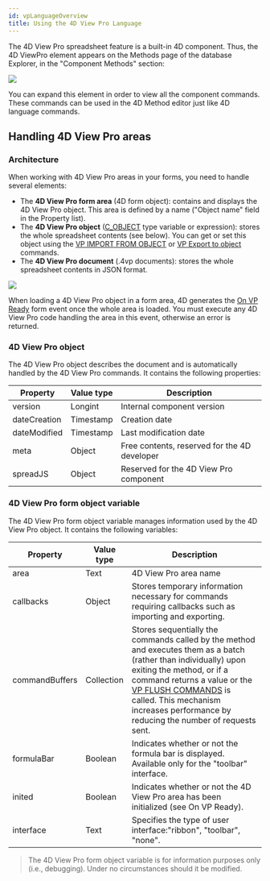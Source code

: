```yaml
---
id: vpLanguageOverview
title: Using the 4D View Pro Language
---
```


The 4D View Pro spreadsheet feature is a built-in 4D component. Thus, the 4D ViewPro element appears on the Methods page of the database Explorer, in the "Component Methods" section:

![](assets/en/ViewPro/lang_overview.PNG)

You can expand this element in order to view all the component commands. These commands can be used in the 4D Method editor just like 4D language commands.


## Handling 4D View Pro areas

### Architecture  

When working with 4D View Pro areas in your forms, you need to handle several elements:

*	The **4D View Pro form area** (4D form object): contains and displays the 4D View Pro object. This area is defined by a name ("Object name" field in the Property list).
*	The **4D View Pro object** ([C_OBJECT](Concepts/dt_object.md) type variable or expression): stores the whole spreadsheet contents (see below). You can get or set this object using the [VP IMPORT FROM OBJECT](vpLanguageRef.md#vp-import-from-object) or [VP Export to object](vpLanguageRef.md#vp-export-to-object) commands.
*	The **4D View Pro document** (.4vp documents): stores the whole spreadsheet contents in JSON format.

![](assets/en/ViewPro/vpDocument.PNG)


When loading a 4D View Pro object in a form area, 4D generates the [On VP Ready](../Events/onVpReady.md) form event once the whole area is loaded. You must execute any 4D View Pro code handling the area in this event, otherwise an error is returned.

### 4D View Pro object

The 4D View Pro object describes the document and is automatically handled by the 4D View Pro commands. It contains the following properties:

|Property|	Value type|	Description|
|---|---|---|
|version|Longint|Internal component version|
|dateCreation|Timestamp|Creation date|
|dateModified|Timestamp|Last modification date|
|meta|Object|Free contents, reserved for the 4D developer|
|spreadJS|Object|Reserved for the 4D View Pro component|


### 4D View Pro form object variable  

The 4D View Pro form object variable manages information used by the 4D View Pro object. It contains the following variables:

|Property|	Value type|	Description|
|---|---|---|
|area|	Text|	4D View Pro area name
|callbacks|	Object|	Stores temporary information necessary for commands requiring callbacks such as importing and exporting.| 
|commandBuffers|	Collection|	Stores sequentially the commands called by the method and executes them as a batch (rather than individually) upon exiting the method, or if a command returns a value or the [VP FLUSH COMMANDS](vpLanguageRef.md#vp-flush-commands) is called. This mechanism increases performance by reducing the number of requests sent.|
|formulaBar|	Boolean|	Indicates whether or not the formula bar is displayed. Available only for the "toolbar" interface.|
|inited|	Boolean|	Indicates whether or not the 4D View Pro area has been initialized (see On VP Ready).|
|interface|	Text|	Specifies the type of user interface:"ribbon", "toolbar", "none".|

>The 4D View Pro form object variable is for information purposes only (i.e., debugging). Under no circumstances should it be modified.
